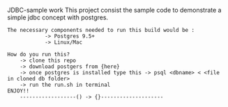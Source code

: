 JDBC-sample work
	This project consist the sample code to demonstrate a simple jdbc concept with postgres.
	
	The necessary components needed to run this build would be :
				-> Postgres 9.5+
				-> Linux/Mac
	
	How do you run this?
		-> clone this repo
		-> download postgers from {here}
		-> once postgres is installed type this -> psql <dbname> < <file in cloned db folder>
		-> run the run.sh in terminal
	ENJOY!!
		------------------() -> {}--------------------
